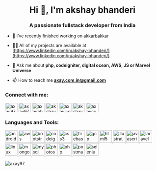 <h1 align="center">Hi 👋, I'm akshay bhanderi</h1>
<h3 align="center">A passionate fullstack developer from India</h3>

- 🔭 I’ve recently finished working on [akkarbakkar](akkarbakkar.com)

- 👨‍💻 All of my projects are available at [https://www.linkedin.com/in/akshay-bhanderi/](https://www.linkedin.com/in/akshay-bhanderi/)

- 💬 Ask me about **php, codeigniter, digital ocean, AWS, JS or Marvel Universe**

- 📫 How to reach me **axay.com.in@gmail.com**

<h3 align="left">Connect with me:</h3>
<p align="left">
<a href="https://codepen.io/axay97" target="blank"><img align="center" src="https://cdn.jsdelivr.net/npm/simple-icons@3.0.1/icons/codepen.svg" alt="axay97" height="30" width="40" /></a>
<a href="https://dev.to/axay97" target="blank"><img align="center" src="https://cdn.jsdelivr.net/npm/simple-icons@3.0.1/icons/dev-dot-to.svg" alt="axay97" height="30" width="40" /></a>
<a href="https://twitter.com/axaybhanderi" target="blank"><img align="center" src="https://cdn.jsdelivr.net/npm/simple-icons@3.0.1/icons/twitter.svg" alt="axaybhanderi" height="30" width="40" /></a>
<a href="https://linkedin.com/in/akshay-bhanderi" target="blank"><img align="center" src="https://cdn.jsdelivr.net/npm/simple-icons@3.0.1/icons/linkedin.svg" alt="akshay-bhanderi" height="30" width="40" /></a>
<a href="https://fb.com/axay.com.in" target="blank"><img align="center" src="https://cdn.jsdelivr.net/npm/simple-icons@3.0.1/icons/facebook.svg" alt="axay.com.in" height="30" width="40" /></a>
<a href="https://instagram.com/akshay_bhanderi_" target="blank"><img align="center" src="https://cdn.jsdelivr.net/npm/simple-icons@3.0.1/icons/instagram.svg" alt="akshay_bhanderi_" height="30" width="40" /></a>
<a href="https://www.behance.net/axaycomin2a26" target="blank"><img align="center" src="https://cdn.jsdelivr.net/npm/simple-icons@3.0.1/icons/behance.svg" alt="axaycomin2a26" height="30" width="40" /></a>
</p>

<h3 align="left">Languages and Tools:</h3>
<p align="left"> <a href="https://developer.android.com" target="_blank"> <img src="https://devicons.github.io/devicon/devicon.git/icons/android/android-original-wordmark.svg" alt="android" width="40" height="40"/> </a> <a href="https://aws.amazon.com" target="_blank"> <img src="https://devicons.github.io/devicon/devicon.git/icons/amazonwebservices/amazonwebservices-original-wordmark.svg" alt="aws" width="40" height="40"/> </a> <a href="https://getbootstrap.com" target="_blank"> <img src="https://devicons.github.io/devicon/devicon.git/icons/bootstrap/bootstrap-plain.svg" alt="bootstrap" width="40" height="40"/> </a> <a href="https://codeigniter.com" target="_blank"> <img src="https://cdn.worldvectorlogo.com/logos/codeigniter.svg" alt="codeigniter" width="40" height="40"/> </a> <a href="https://www.w3schools.com/css/" target="_blank"> <img src="https://devicons.github.io/devicon/devicon.git/icons/css3/css3-original-wordmark.svg" alt="css3" width="40" height="40"/> </a> <a href="https://firebase.google.com/" target="_blank"> <img src="https://www.vectorlogo.zone/logos/firebase/firebase-icon.svg" alt="firebase" width="40" height="40"/> </a> <a href="https://cloud.google.com" target="_blank"> <img src="https://www.vectorlogo.zone/logos/google_cloud/google_cloud-icon.svg" alt="gcp" width="40" height="40"/> </a> <a href="https://www.w3.org/html/" target="_blank"> <img src="https://devicons.github.io/devicon/devicon.git/icons/html5/html5-original-wordmark.svg" alt="html5" width="40" height="40"/> </a> <a href="https://www.adobe.com/in/products/illustrator.html" target="_blank"> <img src="https://www.vectorlogo.zone/logos/adobe_illustrator/adobe_illustrator-icon.svg" alt="illustrator" width="40" height="40"/> </a> <a href="https://developer.mozilla.org/en-US/docs/Web/JavaScript" target="_blank"> <img src="https://devicons.github.io/devicon/devicon.git/icons/javascript/javascript-original.svg" alt="javascript" width="40" height="40"/> </a> <a href="https://laravel.com/" target="_blank"> <img src="https://devicons.github.io/devicon/devicon.git/icons/laravel/laravel-plain-wordmark.svg" alt="laravel" width="40" height="40"/> </a> <a href="https://www.linux.org/" target="_blank"> <img src="https://devicons.github.io/devicon/devicon.git/icons/linux/linux-original.svg" alt="linux" width="40" height="40"/> </a> <a href="https://www.mongodb.com/" target="_blank"> <img src="https://devicons.github.io/devicon/devicon.git/icons/mongodb/mongodb-original-wordmark.svg" alt="mongodb" width="40" height="40"/> </a> <a href="https://www.mysql.com/" target="_blank"> <img src="https://devicons.github.io/devicon/devicon.git/icons/mysql/mysql-original-wordmark.svg" alt="mysql" width="40" height="40"/> </a> <a href="https://www.photoshop.com/en" target="_blank"> <img src="https://devicons.github.io/devicon/devicon.git/icons/photoshop/photoshop-plain.svg" alt="photoshop" width="40" height="40"/> </a> <a href="https://www.php.net" target="_blank"> <img src="https://devicons.github.io/devicon/devicon.git/icons/php/php-original.svg" alt="php" width="40" height="40"/> </a> <a href="https://postman.com" target="_blank"> <img src="https://www.vectorlogo.zone/logos/getpostman/getpostman-icon.svg" alt="postman" width="40" height="40"/> </a> <a href="https://www.selenium.dev" target="_blank"> <img src="https://raw.githubusercontent.com/detain/svg-logos/780f25886640cef088af994181646db2f6b1a3f8/svg/selenium-logo.svg" alt="selenium" width="40" height="40"/> </a> </p>

<p align="left"> <img src="https://komarev.com/ghpvc/?username=axay97&label=Profile%20views&color=0e75b6&style=flat" alt="axay97" /> </p>
